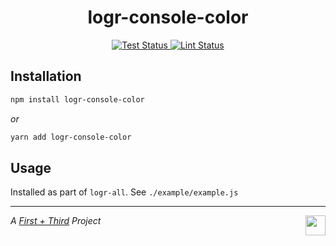 <h1 align="center">logr-console-color</h1>

<p align="center">
  <a href="https://github.com/firstandthird/logr-console-color/actions">
    <img src="https://img.shields.io/github/workflow/status/firstandthird/logr-console-color/Test/main?label=Tests&style=for-the-badge" alt="Test Status"/>
  </a>
  <a href="https://github.com/firstandthird/logr-console-color/actions">
    <img src="https://img.shields.io/github/workflow/status/firstandthird/logr-console-color/Lint/main?label=Lint&style=for-the-badge" alt="Lint Status"/>
  </a>
</p>

## Installation

```sh
npm install logr-console-color
```

_or_

```sh
yarn add logr-console-color
```

## Usage

Installed as part of `logr-all`. See `./example/example.js`

---

<a href="https://firstandthird.com"><img src="https://firstandthird.com/_static/ui/images/safari-pinned-tab-62813db097.svg" height="32" width="32" align="right"></a>

_A [First + Third](https://firstandthird.com) Project_
